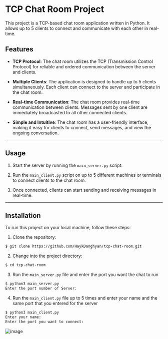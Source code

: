 # TCP Chat Room Project

This project is a TCP-based chat room application written in Python. It allows up to 5 clients to connect and communicate with each other in real-time.


## Features
- **TCP Protocol**: The chat room utilizes the TCP (Transmission Control Protocol) for reliable and ordered communication between the server and clients.

- **Multiple Clients**: The application is designed to handle up to 5 clients simultaneously. Each client can connect to the server and participate in the chat room.

- **Real-time Communication**: The chat room provides real-time communication between clients. Messages sent by one client are immediately broadcasted to all other connected clients.

- **Simple and Intuitive**: The chat room has a user-friendly interface, making it easy for clients to connect, send messages, and view the ongoing conversation.

---

## Usage
1. Start the server by running the `main_server.py` script.

2. Run the `main_client.py` script on up to 5 different machines or terminals to connect clients to the chat room.

3. Once connected, clients can start sending and receiving messages in real-time.

---

## Installation
To run this project on your local machine, follow these steps:

1. Clone the repository:

```bash
$ git clone https://github.com/HaykDanghyan/tcp-chat-room.git
```
2. Change into the project directory:

```bash
$ cd tcp-chat-room
```
3. Run the `main_server.py` file and enter the port you want the chat to run
```bash
$ python3 main_server.py
Enter the port number of Server: 
```
4. Run the `main_client.py` file up to 5 times and enter your name and the same port that you entered for the server
```bash
$ python3 main_client.py
Enter your name: 
Enter the port you want to connect: 
```

![image](https://static.javatpoint.com/core/images/socket-programming.png)
